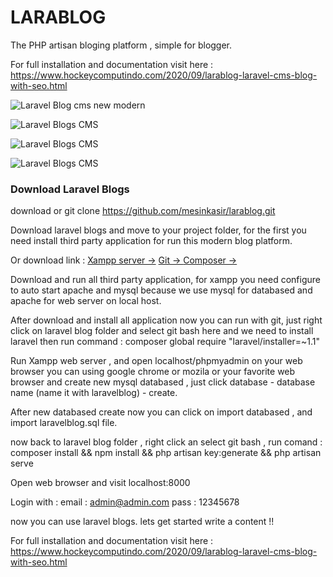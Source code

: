 # LARABLOG

The PHP artisan bloging platform , simple for blogger.


For full installation and documentation visit here :
https://www.hockeycomputindo.com/2020/09/larablog-laravel-cms-blog-with-seo.html


![Laravel Blog cms new modern](https://a.fsdn.com/con/app/proj/larablog/screenshots/Screenshot_2020-09-02%20Laravel%20Blogs%282%29.png/max/max/1)

![Laravel Blogs CMS](https://a.fsdn.com/con/app/proj/larablog/screenshots/Screenshot_2020-09-02%20Laravel%20Blogs.png/max/max/1)

![Laravel Blogs CMS](https://a.fsdn.com/con/app/proj/larablog/screenshots/Screenshot_2020-09-02%20Laravel%20Blogs%281%29.png/max/max/1)

![Laravel Blogs CMS](https://a.fsdn.com/con/app/proj/larablog/screenshots/Screenshot_2020-09-02%20Download%20Laravel%20Blogs.png/max/max/1)


### Download Laravel Blogs

download or git clone https://github.com/mesinkasir/larablog.git

Download laravel blogs and move to your project folder, for the first you need install third party application for run this modern blog platform.

Or download link : 
[Xampp server →](https://www.apachefriends.org/download.html) 
[Git → ](https://git-scm.com/downloads)
[Composer →](https://getcomposer.org/download/)

Download and run all third party application, for xampp you need configure to auto start apache and mysql
because we use mysql for databased and apache for web server on local host.

After download and install all application now you can run with git, just right click on laravel blog folder and select git bash here
and we need to install laravel then run command : composer global require "laravel/installer=~1.1"

Run Xampp web server , and open localhost/phpmyadmin on your web browser you can using google chrome or mozila or your favorite web browser
and create new mysql databased , just click database - database name (name it with laravelblog) - create.

After new databased create now you can click on import databased , and import laravelblog.sql file.

now back to laravel blog folder , right click an select git bash , 
run comand : composer install && npm install && php artisan key:generate && php artisan serve

Open web browser and visit localhost:8000

Login with :
email : admin@admin.com
pass : 12345678

now you can use laravel blogs. lets get started write a content  !!


For full installation and documentation visit here :
https://www.hockeycomputindo.com/2020/09/larablog-laravel-cms-blog-with-seo.html
